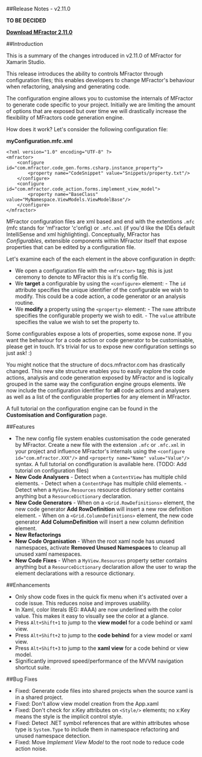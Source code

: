 
##Release Notes - v2.11.0

**TO BE DECIDED**

**[Download MFractor 2.11.0](http://addins.mfractor.com/releases/2.11.00/MFractor.MFractor_2.11.00.mpack)**

##Introduction

This is a summary of the changes introduced in v2.11.0 of MFractor for Xamarin Studio.

This release introduces the ability to controls MFractor through configuration files; this enables developers to change MFractor's behaviour when refactoring, analysing and generating code.

The configuration engine allows you to customise the internals of MFractor to generate code specific to your project. Initially we are limiting the amount of options that are exposed but over time we will drastically increase the flexibility of MFractors code generation engine.

How does it work? Let's consider the following configuration file:

**myConfiguration.mfc.xml**
```
<?xml version="1.0" encoding="UTF-8" ?>
<mfractor>
	<configure id="com.mfractor.code_gen.forms.csharp.instance_property">
		<property name="CodeSnippet" value="Snippets/property.txt"/>
	</configure>
    <configure id="com.mfractor.code_action.forms.implement_view_model">
		<property name="BaseClass" value="MyNamespace.ViewModels.ViewModelBase"/>
	</configure>
</mfractor>
```

MFractor configuration files are xml based and end with the extentions `.mfc` (mfc stands for 'mf'ractor 'c'onfig) or `.mfc.xml` (if you'd like the IDEs default IntelliSense and xml highlighting). Conceptually, MFractor has *Configurables*, extensible components within MFractor itself that expose properties that can be edited by a configuration file.

Let's examine each of the each element in the above configuration in depth:

   - We open a configuration file with the `<mfractor>` tag; this is just ceremony to denote to MFractor this is it's config file.
   - We **target** a configurable by using the `<configure>` element:
    - The `id` attribute specifies the unique identifier of the configurable we wish to modify. This could be a code action, a code generator or an analysis routine.
   - We **modify** a property using the `<property>` element:
    - The `name` attribute specifies the configurable property we wish to edit.
    - The `value` attribute specifies the value we wish to set the property to.

Some configurables expose a lots of properties, some expose none. If you want the behaviour for a code action or code generator to be customisable, please get in touch. It's trivial for us to expose new configuration settings so just ask! :)

You might notice that the structure of docs.mfractor.com has drastically changed. This new site structure enables you to easily explore the code actions, analysis and code generation exposed by MFractor and is logically grouped in the same way the configuration engine groups elements. We now include the configuration identifier for **all** code actions and analysers as well as a list of the configurable properties for any element in MFractor.

A full tutorial on the configuration engine can be found in the **Customisation and Configuration** page.

##Features

   - The new config file system enables customisation the code generated by MFractor. Create a new file with the extension `.mfc` or `.mfc.xml` in your project and influence MFractor's internals using the `<configure id="com.mfractor.XXX"/>` and `<property name="Name" value="Value"/>` syntax. A full tutorial on condfiguration is available here. (TODO: Add tutorial on configuration files)
   - **New Code Analysers**
    - Detect when a `ContentView` has multiple child elements.
    - Detect when a `ContentPage` has multiple child elements.
    - Detect when a `MyView.Resources` resource dictionary setter contains anything but a `ResourceDictionary` declaration.
   - **New Code Generators**
    - When on a `<Grid.RowDefinitions>` element, the new code generator **Add RowDefinition** will insert a new row definition element.
    - When on a `<Grid.ColumnDefinitions>` element, the new code generator **Add ColumnDefinition** will insert a new column definition element.
   - **New Refactorings**
   - **New Code Organisation**
    - When the root xaml node has unused namespaces, activate **Removed Unused Namespaces** to cleanup all unused xaml namespaces.
   - **New Code Fixes**
    - When a `MyView.Resources` property setter contains anything but a `ResourceDictionary` declaration allow the user to wrap the element declarations with a resource dictionary.

##Enhancements

 - Only show code fixes in the quick fix menu when it's activated over a code issue. This reduces noise and improves usability.
 - In Xaml, color literals (EG: #AAA) are now underlined with the color value. This makes it easy to visually see the color at a glance.
 - Press `Alt+Shift+1` to jump to the **view model** for a code behind or xaml view.
 - Press `Alt+Shift+2` to jump to the **code behind** for a view model or xaml view.
 - Press `Alt+Shift+3` to jump to the **xaml view** for a code behind or view model.
 - Significantly improved speed/performance of the MVVM navigation shortcut suite.

##Bug Fixes

 - Fixed: Generate code files into shared projects when the source xaml is in a shared project.
 - Fixed: Don't allow view model creation from the App.xaml
 - Fixed: Don't check for x:Key attributes on `<Style/>` elements; no x:Key means the style is the implicit control style.
 - Fixed: Detect .NET symbol references that are within attributes whose type is `System.Type` to include them in namespace refactoring and unused namespace detection.
 - Fixed: Move *Implement View Model* to the root node to reduce code action noise.
